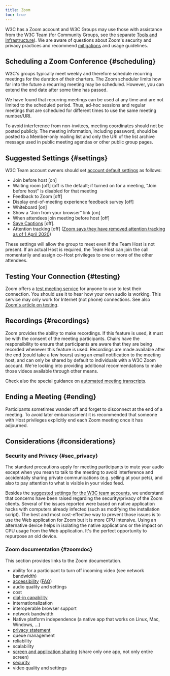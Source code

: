 ```yaml
---
title: Zoom
toc: true
---
```


W3C has a Zoom account and W3C Groups may use those with assistance from the W3C Team (for Community Groups, see the separate [Tools and Infrastructure](https://www.w3.org/community/about/tool/)). We are aware of questions about Zoom's security and privacy practices and recommend [mitigations](#settings) and usage guidelines.

## Scheduling a Zoom Conference {#scheduling}

W3C's groups typically meet weekly and therefore schedule recurring meetings for the duration of their charters. The Zoom scheduler limits how far into the future a recurring meeting may be scheduled. However, you can extend the end date after some time has passed.

We have found that recurring meetings can be used at any time and are not limited to the scheduled period. Thus, ad-hoc sessions and regular meetings that are scheduled for different times to use the same meeting number/URI.

To avoid interference from non-invitees, meeting coordinates should not be posted publicly. The meeting information, including password, should be posted to a Member-only mailing list and only the URI of the list archive message used in public meeting agendas or other public group pages.

## Suggested Settings {#settings}

W3C Team account owners should set [account default settings](https://w3c.zoom.us/profile/setting) as follows:

- Join before host \[on]
- Waiting room \[off] (off is the default; if turned on for a meeting, "Join before host" is disabled for that meeting
- Feedback to Zoom \[off]
- Display end-of-meeting experience feedback survey \[off]
- Whiteboard \[on]
- Show a "Join from your browser" link \[on]
- When attendees join meeting before host \[off]
- [Save Captions](transcipts.md) \[off].
- Attention tracking \[off] ([Zoom says they have removed attention tracking as of 1 April 2020](https://blog.zoom.us/wordpress/2020/04/01/a-message-to-our-users/))

These settings will allow the group to meet even if the Team Host is not present. If an actual Host is required, the Team Host can join the call momentarily and assign co-Host privileges to one or more of the other attendees.

## Testing Your Connection {#testing}

Zoom offers a [test meeting service](https://zoom.us/test) for anyone to use to test their connection. You should use it to hear how your own audio is working. This service may only work for Internet (not phone) connections. See also [Zoom's article on testing](https://support.zoom.us/hc/en-us/articles/115002262083-Joining-a-test-meeting).

## Recordings {#recordings}

Zoom provides the ability to make recordings. If this feature is used, it must be with the consent of the meeting participants. Chairs have the responsibility to ensure that participants are aware that they are being recorded whenever this feature is used. Recordings are made available after the end (could take a few hours) using an email notification to the meeting host, and can only be shared by default to individuals with a W3C Zoom account. We're looking into providing additional recommendations to make those videos available through other means.

Check also the special guidance on [automated meeting transcripts](transcripts.md).

## Ending a Meeting {#ending}

Participants sometimes wander off and forget to disconnect at the end of a meeting. To avoid later embarrassment it is recommended that someone with Host privileges explicitly end each Zoom meeting once it has adjourned.

## Considerations {#considerations}

### Security and Privacy {#sec_privacy}

The standard precautions apply for meeting participants to mute your audio except when you mean to talk to the meeting to avoid interference and accidentally sharing private communications (e.g. yelling at your pets), and also to pay attention to what is visible in your video feed.

Besides the [suggested settings for the W3C team accounts](#settings), we understand that concerns have been raised regarding the security/privacy of the Zoom clients. Several of the issues reported were based on native application hacks with computers already infected (such as modifying the installation script). The best and most cost-effective way to prevent those issues is to use the Web application for Zoom but it is more CPU intensive. Using an alternative device helps in isolating the native applications or the impact on CPU usage from the Web application. It's the perfect opportunity to repurpose an old device.

### Zoom documentation {#zoomdoc}

This section provides links to the Zoom documentation.

- ability for a participant to turn off incoming video (see network bandwidth)
- [accessibility](https://zoom.us/accessibility) ([FAQ](https://zoom.us/accessibility/faq))
- audio quality and settings
- cost
- [dial-in capability](https://zoom.us/zoomconference)
- internationalization
- interoperable browser support
- network bandwidth
- Native platform independence (a native app that works on Linux, Mac, Windows, …)
- [privacy statement](https://www.zoom.com/en/trust/privacy/)
- queue management
- reliability
- scalability
- [screen and application sharing](https://support.zoom.us/hc/en-us/categories/201137166) (share only one app, not only entire screen)
- [security](https://zoom.us/security)
- video quality and settings
